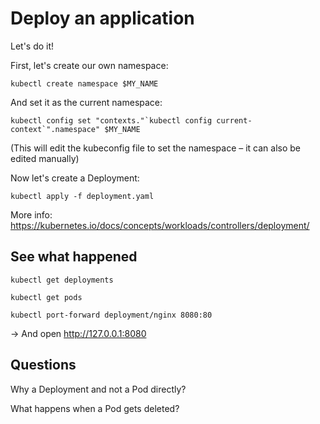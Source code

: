 Deploy an application
=====================

Let's do it!

First, let's create our own namespace:

    kubectl create namespace $MY_NAME

And set it as the current namespace:

    kubectl config set "contexts."`kubectl config current-context`".namespace" $MY_NAME

(This will edit the kubeconfig file to set the namespace – it can also be edited manually)

Now let's create a Deployment:

    kubectl apply -f deployment.yaml

More info: https://kubernetes.io/docs/concepts/workloads/controllers/deployment/

See what happened
-----------------

```
kubectl get deployments
```

```
kubectl get pods
```

```
kubectl port-forward deployment/nginx 8080:80
```
-> And open http://127.0.0.1:8080

Questions
---------

Why a Deployment and not a Pod directly?

What happens when a Pod gets deleted?
